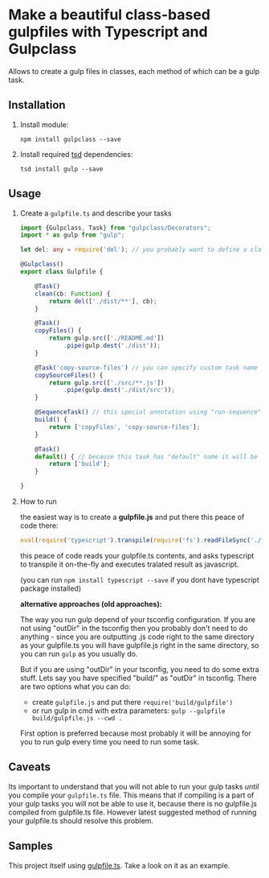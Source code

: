 # Make a beautiful class-based gulpfiles with Typescript and Gulpclass

Allows to create a gulp files in classes, each method of which can be a gulp task.

## Installation

1. Install module:

    `npm install gulpclass --save`

2. Install required [tsd](http://definitelytyped.org/tsd/) dependencies:

    `tsd install gulp --save`

## Usage

1. Create a `gulpfile.ts` and describe your tasks
    
    ```typescript
    import {Gulpclass, Task} from "gulpclass/Decorators";
    import * as gulp from "gulp";
    
    let del: any = require('del'); // you probably want to define a classes that does not have type definition this way
    
    @Gulpclass()
    export class Gulpfile {
    
        @Task()
        clean(cb: Function) {
            return del(['./dist/**'], cb);
        }
    
        @Task()
        copyFiles() {
            return gulp.src(['./README.md'])
                .pipe(gulp.dest('./dist'));
        }
    
        @Task('copy-source-files') // you can specify custom task name if you need
        copySourceFiles() {
            return gulp.src(['./src/**.js'])
                .pipe(gulp.dest('./dist/src'));
        }
    
        @SequenceTask() // this special annotation using "run-sequence" module to run returned tasks in sequence
        build() {
            return ['copyFiles', 'copy-source-files'];
        }
    
        @Task()
        default() { // because this task has "default" name it will be run as default gulp task
            return ['build'];
        }
    
    }
    ```
    
2. How to run

    the easiest way is to create a **gulpfile.js** and put there this peace of code there:
    ```javascript
    eval(require('typescript').transpile(require('fs').readFileSync('./gulpfile.ts').toString()));
    ```
    this peace of code reads your gulpfile.ts contents, and asks typescript to transpile it on-the-fly and executes tralated result
    as javascript.
    
    (you can run `npm install typescript --save` if you dont have typescript package installed)
    
    **alternative approaches (old approaches):**

    The way you run gulp depend of your tsconfig configuration. If you are not using "outDir" in the tsconfig then
    you probably don't need to do anything - since you are outputting .js code right to the same directory as your
    gulpfile.ts you will have gulpfile.js right in the same directory, so you can run `gulp` as you usually do.
     
    But if you are using "outDir" in your tsconfig, you need to do some extra stuff. 
    Lets say you have specified "build/" as "outDir" in tsconfig.
    There are two options what you can do:
    
    * create `gulpfile.js` and put there ```require('build/gulpfile')```
    * or run gulp in cmd with extra parameters: `gulp --gulpfile build/gulpfile.js --cwd .`
    
    First option is preferred because most probably it will be annoying for you to run gulp every time you need to run some task.


## Caveats

Its important to understand that you will not able to run your gulp tasks *until* you compile your `gulpfile.ts` file.
This means that if compiling is a part of your gulp tasks you will not be able to use it,
because there is no gulpfile.js compiled from gulpfile.ts file. However latest suggested method of running your gulpfile.ts should resolve this problem.

## Samples

This project itself using [gulpfile.ts](https://github.com/PLEEROCK/gulpclass/blob/master/gulpfile.ts).
Take a look on it as an example.


[1]: https://github.com/PLEEROCK/microframework
[2]: https://github.com/gulpclass/gulpfile.ts
